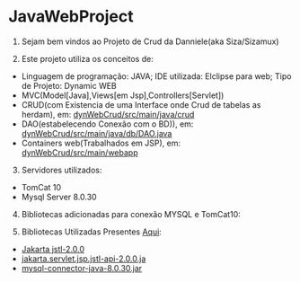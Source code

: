 # JavaWebProject

1. Sejam bem vindos ao Projeto de Crud da Danniele(aka Siza/Sizamux)

2. Este projeto utiliza os conceitos de:
- Linguagem de programação: JAVA; IDE utilizada: Elclipse para web; Tipo de Projeto: Dynamic WEB
- MVC(Model[Java],Views[em Jsp],Controllers[Servlet])
- CRUD(com Existencia de uma Interface onde Crud de tabelas as herdam), em: [dynWebCrud/src/main/java/crud](dynWebCrud/src/main/java/crud)
- DAO(estabelecendo Conexão com o BD)), em: [dynWebCrud/src/main/java/db/DAO.java](dynWebCrud/src/main/java/db/DAO.java)
- Containers web(Trabalhados em JSP), em: [dynWebCrud/src/main/webapp](dynWebCrud/src/main/webapp/)

3. Servidores utilizados:
- TomCat 10
- Mysql Server 8.0.30

4. Bibliotecas adicionadas para conexão MYSQL e TomCat10:

5. Bibliotecas Utilizadas Presentes [Aqui](dynWebCrud/src/main/webapp/WEB-INF/lib/):
-  [Jakarta jstl-2.0.0](dynWebCrud/src/main/webapp/WEB-INF/lib/jakarta.servlet.jsp.jstl-2.0.0.jar)
-  [jakarta.servlet.jsp.jstl-api-2.0.0.ja](dynWebCrud/src/main/webapp/WEB-INF/lib/jakarta.servlet.jsp.jstl-api-2.0.0.jar)
-  [mysql-connector-java-8.0.30.jar](dynWebCrud/src/main/webapp/WEB-INF/lib/mysql-connector-java-8.0.30.jar)
